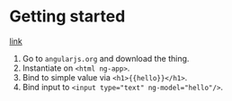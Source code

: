 # Getting started
[link](https://egghead.io/lessons/first-step-adding-to-project)

1. Go to `angularjs.org` and download the thing.
2. Instantiate on `<html ng-app>`.
3. Bind to simple value via `<h1>{{hello}}</h1>`.
4. Bind input to `<input type="text" ng-model="hello"/>`.

